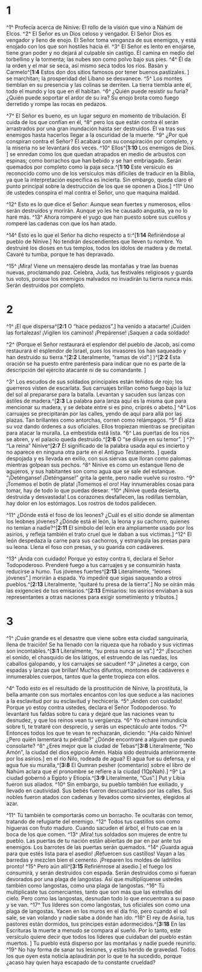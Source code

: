 # 1 
^1^ Profecía acerca de Nínive: El rollo de la visión que vino a Nahúm de Elcos. ^2^ El Señor es un Dios celoso y vengador. El Señor Dios es vengador y lleno de enojo. El Señor toma venganza de sus enemigos, y está enojado con los que son hostiles hacia él. ^3^ El Señor es lento en enojarse, tiene gran poder y no dejará al culpable sin castigo. Él camina en medio del torbellino y la tormenta; las nubes son como polvo bajo sus pies. ^4^ Él da la orden y el mar se seca, así mismo seca todos los ríos. Basán y Carmelo^[**1:4** Estos don dos sitios famosos por tener buenos pastizales. ] se marchitan; la prosperidad del Líbano se desvanece. ^5^ Los montes tiemblan en su presencia y las colinas se derriten. La tierra tiembla ante él, todo el mundo y los que en él habitan. ^6^ ¿Quién puede resistir su furia? ¿Quién puede soportar el ardor de su ira? Su enojo brota como fuego derretido y rompe las rocas en pedazos. 


^7^ El Señor es bueno, es un lugar seguro en momento de tribulación. Él cuida de los que confían en él, ^8^ pero los que están contra él serán arrastrados por una gran inundación hasta ser destruidos. Él va tras sus enemigos hasta hacerlos llegar a la oscuridad de la muerte. ^9^ ¿Por qué conspiran contra el Señor? Él acabará con su conspiración por completo, y la miseria no se levantará dos veces. ^10^ Ellos^[**1:10** Los enemigos de Dios. ] se enredan como los que quedan atrapados en medio de arbustos con espinas; como borrachos que han bebido y se han embriagado. Serán quemados por completo como la paja seca.^[**1:10** Este versículo es reconocido como uno de los versículos más difíciles de traducir en la Biblia, ya que la interpretación específica es incierta. Sin embargo, queda claro el punto principal sobre la destrucción de los que se oponen a Dios.] ^11^ Uno de ustedes conspira el mal contra el Señor, uno que maquina maldad. 
 

^12^ Esto es lo que dice el Señor: Aunque sean fuertes y numerosos, ellos serán destruidos y morirán. Aunque yo les he causado angustia, ya no lo haré más. ^13^ Ahora romperé el yugo que han puesto sobre sus cuellos y romperé las cadenas con que los han atado. 

^14^ Esto es lo que el Señor ha dicho respecto a ti:^[**1:14** Refiriéndose al pueblo de Nínive.] No tendrán descendientes que lleven tu nombre. Yo destruiré los dioses en tus templos, todos los ídolos de madera y de metal. Cavaré tu tumba, porque te has depravado. 


^15^ ¡Mira! Viene un mensajero desde las montañas y trae las buenas nuevas, proclamando paz. Celebra, Judá, tus festivales religiosos y guarda tus votos, porque los enemigos malvados no invadirán tu tierra nunca más. Serán destruidos por completo. 

# 2 
^1^ ¡El que dispersa^[**2:1** O “hace pedazos”.] ha venido a atacarte! ¡Cuiden las fortalezas! ¡Vigilen los caminos! ¡Prepárense! ¡Saquen a cada soldado! 


^2^ (Porque el Señor restaurará el esplendor del pueblo de Jacob, así como restaurará el esplendor de Israel, pues los invasores los han saqueado y han destruido su tierra.^[**2:2** Literalmente, “ramas de vid”.] )^[**2:2** Esta oración se ha puesto entre paréntesis para indicar que no es parte de la descripción del ejército atacante ni de su comandante. ] 
 

^3^ Los escudos de sus soldados principales están teñidos de rojo; los guerreros visten de escarlata. Sus carruajes brillan como fuego bajo la luz del sol al prepararse para la batalla. Levantan y sacuden sus lanzas con ástiles de madera.^[**2:3** La palabra para lanza aquí es la misma que para mencionar su madera, y se debate entre si es pino, criprés o abeto.] ^4^ Los carruajes se precipitarán por las calles, yendo de aquí para allá por las plazas. Tan brillantes como antorchas, corren como relámpagos. ^5^ Él alza su voz dando órdenes a sus oficiales. Ellos tropiezan mientras se precipitan para atacar la muralla. La embestida está lista. ^6^ Las puertas de los ríos se abren, y el palacio queda destruido.^[**2:6** O “se diluye en su temor”. ] ^7^ “La reina” Nínive^[**2:7** El significado de la palabra usada aquí es incierto y no aparece en ninguna otra parte en el Antiguo Testamento. ] queda despojada y es llevada en exilio, con sus siervas que lloran como palomas mientras golpean sus pechos. ^8^ Nínive es como un estanque lleno de agujeros, y sus habitantes son como agua que se sale del estanque. “¡Deténganse! ¡Deténganse!” grita la gente, pero nadie vuelve su rostro. ^9^ ¡Tomemos el botín de plata! ¡Tomemos el oro! Hay innumerables cosas para tomar, hay de todo lo que puedas desear. ^10^ ¡Nínive queda desierta, destruida y desvastada! Los corazones desfallecen, las rodillas tiemblan, hay dolor en los estómagos. Los rostros de todos palidecen. 
  

^11^ ¿Dónde está el foso de los leones? ¿Cuál es el sitio donde se alimentan los leobnes jóvenes? ¿Dónde está el león, la leona y su cachorro, quienes no temían a nadie?^[**2:11** El símbolo del león era ampliamente usado por los asirios, y refleja también el trato cruel que le daban a sus víctimas.] ^12^ El león despedaza la carne para sus cachorros, y estrangula las presas para su leona. Llena el foso con presas, y su guarida con cadáveres. 


^13^ ¡Anda con cuidado! Porque yo estoy contra ti, declara el Señor Todopoderoso. Prenderé fuego a tus carruajes y se consumirán hasta reducirse a humo. Tus jóvenes fuertes^[**2:13** Literalmente, “leones jóvenes”.] morirán a espada. Yo impediré que sigas saqueando a otros pueblos.^[**2:13** Literalmente, “quitaré tu presa de la tierra”.] No se oirán más las exigencies de tus emisarios.^[**2:13** Emisarios: los asirios enviaban a sus representantes a otras naciones para exigir sometimiento y tributos.]
   

# 3 
^1^ ¡Cuán grande es el desastre que viene sobre esta ciudad sanguinaria, llena de traición! Se ha llenado con la riqueza que ha robado y sus víctimas son incontables.^[**3:1** Literalmente, “su presa nunca se va”.] ^2^ ¡Escuchen el sonido, el chasquido de los látigos, el estruendo de las ruedas, los caballos galopando, y los carruajes se sacuden! ^3^ ¡Jinetes a cargo, con espadas y lanzas que brillan! Muchos difuntos, montones de cadáveres e innumerables cuerpos, tantos que la gente tropieza con ellos. 


^4^ Todo esto es el resultado de la prostitución de Nínive, la prostituta, la bella amante con sus mortales encantos con los que seduce a las naciones a la esclavitud por su esclavitud y hechicería. ^5^ ¡Anden con cuidado! Porque yo estoy contra ustedes, declara el Señor Todopoderoso. Yo levantaré tus faldas sobre tu cara y dejaré que las naciones vean tu desnudez, y que los reinos vean tu vergüenza. ^6^ Yo echaré inmundicia sobre ti, te trataré con desprecio, y serás un espectáculo ante todos. ^7^ Entonces todos los que te vean te rechazarán, diciendo: “¡Ha caído Nínive! ¿Pero quién lamentará tu pérdida?” ¿Dónde encontraré a alguien que pueda consolarte? ^8^ ¿Eres mejor que la ciudad de Tebas^[**3:8** Literalmente, “No Amón”, la ciudad del dios egipcio Amén. Había sido destruida anteriormente por los asirios.] en el río Nilo, rodeada de agua? El agua fue su defensa, y el agua fue su muralla,^[**3:8** El Qumran pesher (comentario) sobre el libro de Nahúm aclara que el pronombre se refiere a la ciudad (1QpNah).] ^9^ La ciudad gobernó a Egipto y Etiopía.^[**3:9** Literalmente, “Cus”.] Put y Libia fueron sus aliados. ^10^ Sin embargo, su pueblo también fue exiliado, y llevado en cautividad. Sus bebés fueron descuartizados por las calles. Sus nobles fueron atados con cadenas y llevados como sirvientes, elegidos al azar. 
  

^11^ Tú también te comportarás como un borracho. Te ocultarás con temor, tratando de refugiarte del enemigo. ^12^ Todos tus castillos son como higueras con fruto maduro. Cuando sacuden el árbol, el fruto cae en la boca de los que comen. ^13^ ¡Mira! tus soldados son mujeres de entre tu pueblo. Las puertas de tu nación están abiertas de par en par ante tus enemigos. Los barrotes de las puertas serán quemados. ^14^ ¡Guarda agua para que estés lista para el asedio! ¡Refuercen sus castillos! Vayan a las barredas y mezclen bien el cemento. ¡Preparen los moldes de ladrillos pronto! ^15^ Pero aún allí^[**3:15** Refiriénrose al asedio.] el fuego los consumirá, y serán destruidos con espada. Serán destruidos como si fueran devorados por una plaga de langostas. Así que multiplíquense ustedes también como langostas, como una plaga de langostas. ^16^ Tú multiplicaste tus comerciantes, tanto que son más que las estrellas del cielo. Pero como las langostas, desnudan todo lo que encuentran a su paso y se van. ^17^ Tus líderes son como langostas, tus oficiales son como una plaga de langostas. Yacen en los muros en el día frío, pero cuando el sol sale, se van volando y nadie sabe a dónde han ido. ^18^ El rey de Asiria, tus pastores están dormidos, tus príncipes están adormecidos.^[**3:18** En las Escrituras la muerte a menudo se compara al sueño. Por lo tanto, este versículo quiere decir que todos los líderes que cuidaban del pueblo están muertos. ] Tu pueblo está disperso por las montañas y nadie puede reunirlo. ^19^ No hay forma de sanar tus lesiones, y estás herido de gravedad. Todos los que oyen esta noticia aplaudirán por lo que te ha sucedido, porque ¿acaso hay quien haya escapado de tu constante crueldad? 
 